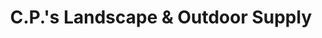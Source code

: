 ---
title: "C.P.'s Landscape & Outdoor Supply"
url: /zanesville/c-p-s-landscape-and-outdoor-supply/
shop: shop
---